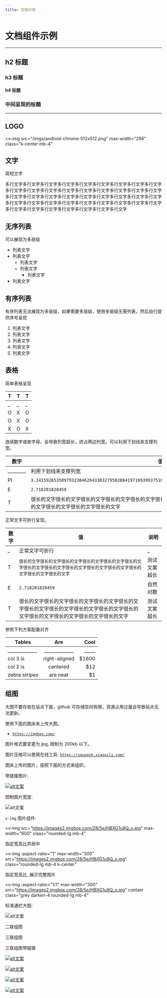 ```yaml
---
title: 文档示例
---
```


# 文档组件示例

---

## h2 标题

### h3 标题

#### h4 标题

<h3 class="k-tcenter">中间呈现的标题</h3>

---

## LOGO

<v-img
  src="/imgs/android-chrome-512x512.png"
  max-width="256"
  class="k-center mb-4"
></v-img>

## 文字

简短文字

多行文字多行文字多行文字多行文字多行文字多行文字多行文字多行文字多行文字多行文字多行文字多行文字多行文字多行文字多行文字多行文字多行文字多行文字多行文字多行文字多行文字多行文字多行文字多行文字多行文字多行文字多行文字多行文字多行文字多行文字多行文字多行文字多行文字多行文字多行文字多行文字多行文字多行文字多行文字多行文字多行文字多行文字多行文字

## 无序列表

可以展现为多层级

- 列表文字
- 列表文字
  - 列表文字
  - 列表文字
    - 列表文字
- 列表文字

## 有序列表

有序列表无法展现为多层级，如果需要多层级，使用多层级无需列表，然后自行提供序号呈现

1. 列表文字
1. 列表文字
1. 列表文字
1. 列表文字
1. 列表文字

## 表格

简单表格呈现

| T | T | T |
| - | - | - |
| _ | _ | _ |
| O | X | O |
| O | X | O |
| X | O | X |

连续数字或者字母，会导致列宽超长，挤占两边列宽。可以利用下划线来支撑列宽。

| 数字 | 值 | 说明 |
| --- | --- | --- |
| ________ | 利用下划线来支撑列宽 | __________________ |
| PI | `3.1415926535897932384626433832795028841971693993751058209749445923078164062862089986280348253421170679` | 圆周率 |
| E | `2.718281828459` | 自然对数 |
| T | 很长的文字很长的文字很长的文字很长的文字很长的文字很长的文字很长的文字很长的文字很长的文字很长的文字很长的文字很长的文字很长的文字很长的文字 | 测试文案超长 |

正常文字可折行呈现。

| 数字 | 值 | 说明 |
| --- | --- | --- |
| _ | 正常文字可折行 | _ |
| T | `很长的文字很长的文字很长的文字很长的文字很长的文字很长的文字很长的文字很长的文字很长的文字很长的文字很长的文字很长的文字很长的文字很长的文字` | 测试文案超长 |
| E | `2.718281828459` | 自然对数 |
| T | 很长的文字很长的文字很长的文字很长的文字很长的文字很长的文字很长的文字很长的文字很长的文字很长的文字很长的文字很长的文字很长的文字很长的文字 | 测试文案超长 |

参照下列方案配置对齐

| Tables        | Are           | Cool  |
| ------------- |:-------------:| -----:|
| _____________ | _____________ | _____ |
| col 3 is      | right-aligned | $1600 |
| col 2 is      | centered      |   $12 |
| zebra stripes | are neat      |    $1 |

## 组图

大图不要存放在站点下面，github 可存储空间有限，资源占用过量会导致站点无法更新。

使用下面的图床来上传大图。

- [`https://imgbox.com/`](https://imgbox.com/)

图片格式要变更为 jpg, 限制为 200kb 以下。

图片压缩可以使用在线工具: [`https://squoosh.xiaoxili.com/`](https://squoosh.xiaoxili.com/)

图床上传的图片，按照下面的方式来组织。

带链接图片:

[![alt文案](https://images2.imgbox.com/f6/10/Xc7Mq54c_o.jpeg)](https://imgbox.com/Xc7Mq54c)

控制图片宽度:

<div class="mb-4" style="max-width: 500px;">
  <img alt="alt文案" src="https://images2.imgbox.com/f6/10/Xc7Mq54c_o.jpeg"/>
</div>

`v-img` 图片组件:

<v-img
  src="https://images2.imgbox.com/28/5e/HBXG1u9Q_o.jpg"
  max-width="600"
  class="rounded-lg mb-4"
></v-img>

指定宽高比并居中

<v-img
  :aspect-ratio="1"
  max-width="300"
  src="https://images2.imgbox.com/28/5e/HBXG1u9Q_o.jpg"
  class="rounded-lg mb-4 k-center"
></v-img>

指定宽高比, 展示完整图片

<v-img
  :aspect-ratio="1/1"
  max-width="300"
  src="https://images2.imgbox.com/28/5e/HBXG1u9Q_o.jpg"
  contain
  class="grey darken-4 rounded-lg mb-4"
></v-img>

标准通栏大图:

![alt文案](https://images2.imgbox.com/f6/10/Xc7Mq54c_o.jpeg)

二联组图

<section class="v-imggroup-2 mb-4">
  <v-img
    src="https://images2.imgbox.com/f6/10/Xc7Mq54c_o.jpeg"
    :aspect-ratio="16/9"
    class="rounded-lg"
  />
  <v-img
    src="https://images2.imgbox.com/f6/10/Xc7Mq54c_o.jpeg"
    :aspect-ratio="16/9"
    class="rounded-lg"
  />
  <v-img
    src="https://images2.imgbox.com/f6/10/Xc7Mq54c_o.jpeg"
    :aspect-ratio="16/9"
    class="rounded-lg"
  />
  <v-img
    src="https://images2.imgbox.com/f6/10/Xc7Mq54c_o.jpeg"
    :aspect-ratio="16/9"
    class="rounded-lg"
  />
</section>

三联组图

<section class="v-imggroup-3 mb-4">
  <v-img
    src="https://images2.imgbox.com/f6/10/Xc7Mq54c_o.jpeg"
    :aspect-ratio="16/9"
    class="rounded-lg"
  />
  <v-img
    src="https://images2.imgbox.com/f6/10/Xc7Mq54c_o.jpeg"
    :aspect-ratio="16/9"
    class="rounded-lg"
  />
  <v-img
    src="https://images2.imgbox.com/f6/10/Xc7Mq54c_o.jpeg"
    :aspect-ratio="16/9"
    class="rounded-lg"
  />
  <v-img
    src="https://images2.imgbox.com/f6/10/Xc7Mq54c_o.jpeg"
    :aspect-ratio="16/9"
    class="rounded-lg"
  />
  <v-img
    src="https://images2.imgbox.com/f6/10/Xc7Mq54c_o.jpeg"
    :aspect-ratio="16/9"
    class="rounded-lg"
  />
  <v-img
    src="https://images2.imgbox.com/f6/10/Xc7Mq54c_o.jpeg"
    :aspect-ratio="16/9"
    class="rounded-lg"
  />
</section>

三联组图带链接

<section class="v-imggroup-3 mb-4">

[![alt文案](https://images2.imgbox.com/f6/10/Xc7Mq54c_o.jpeg)](https://imgbox.com/Xc7Mq54c)

[![alt文案](https://images2.imgbox.com/f6/10/Xc7Mq54c_o.jpeg)](https://imgbox.com/Xc7Mq54c)

[![alt文案](https://images2.imgbox.com/f6/10/Xc7Mq54c_o.jpeg)](https://imgbox.com/Xc7Mq54c)

[![alt文案](https://images2.imgbox.com/f6/10/Xc7Mq54c_o.jpeg)](https://imgbox.com/Xc7Mq54c)

</section>


